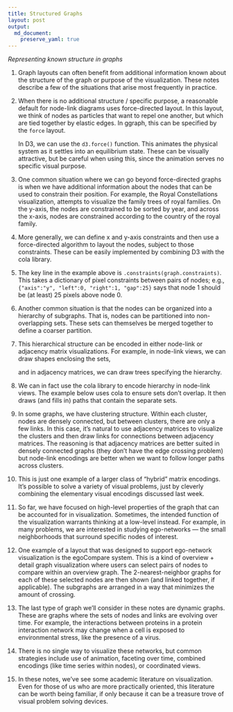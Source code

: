```yaml
---
title: Structured Graphs
layout: post
output: 
  md_document:
    preserve_yaml: true
---
```


*Representing known structure in graphs*

1.  Graph layouts can often benefit from additional information known
    about the structure of the graph or purpose of the visualization.
    These notes describe a few of the situations that arise most
    frequently in practice.

2.  When there is no additional structure / specific purpose, a
    reasonable default for node-link diagrams uses force-directed
    layout. In this layout, we think of nodes as particles that want to
    repel one another, but which are tied together by elastic edges. In
    ggraph, this can be specified by the `force` layout.

    In D3, we can use the `d3.force()` function. This animates the
    physical system as it settles into an equilibrium state. These can
    be visually attractive, but be careful when using this, since the
    animation serves no specific visual purpose.

3.  One common situation where we can go beyond force-directed graphs is
    when we have additional information about the nodes that can be used
    to constrain their position. For example, the Royal Constellations
    visualization, attempts to visualize the family trees of royal
    families. On the y-axis, the nodes are constrained to be sorted by
    year, and across the x-axis, nodes are constrained according to the
    country of the royal family.

4.  More generally, we can define x and y-axis constraints and then use
    a force-directed algorithm to layout the nodes, subject to those
    constraints. These can be easily implemented by combining D3 with
    the cola library.

5.  The key line in the example above is
    `.constraints(graph.constraints)`. This takes a dictionary of pixel
    constraints between pairs of nodes; e.g.,
    `{"axis":"y", "left":0, "right":1, "gap":25}` says that node 1
    should be (at least) 25 pixels above node 0.

6.  Another common situation is that the nodes can be organized into a
    hierarchy of subgraphs. That is, nodes can be partitioned into
    non-overlapping sets. These sets can themselves be merged together
    to define a coarser partition.

7.  This hierarchical structure can be encoded in either node-link or
    adjacency matrix visualizations. For example, in node-link views, we
    can draw shapes enclosing the sets,

    and in adjacency matrices, we can draw trees specifying the
    hierarchy.

8.  We can in fact use the cola library to encode hierarchy in node-link
    views. The example below uses cola to ensure sets don’t overlap. It
    then draws (and fills in) paths that contain the separate sets.

9.  In some graphs, we have clustering structure. Within each cluster,
    nodes are densely connected, but between clusters, there are only a
    few links. In this case, it’s natural to use adjacency matrices to
    visualize the clusters and then draw links for connections between
    adjacency matrices. The reasoning is that adjacency matrices are
    better suited in densely connected graphs (they don’t have the edge
    crossing problem) but node-link encodings are better when we want to
    follow longer paths across clusters.

10. This is just one example of a larger class of “hybrid” matrix
    encodings. It’s possible to solve a variety of visual problems, just
    by cleverly combining the elementary visual encodings discussed last
    week.

11. So far, we have focused on high-level properties of the graph that
    can be accounted for in visualization. Sometimes, the intended
    function of the visualization warrants thinking at a low-level
    instead. For example, in many problems, we are interested in
    studying ego-networks — the small neighborhoods that surround
    specific nodes of interest.

12. One example of a layout that was designed to support ego-network
    visualization is the egoCompare system. This is a kind of overview +
    detail graph visualization where users can select pairs of nodes to
    compare within an overview graph. The 2-nearest-neighbor graphs for
    each of these selected nodes are then shown (and linked together, if
    applicable). The subgraphs are arranged in a way that minimizes the
    amount of crossing.

13. The last type of graph we’ll consider in these notes are dynamic
    graphs. These are graphs where the sets of nodes and links are
    evolving over time. For example, the interactions between proteins
    in a protein interaction network may change when a cell is exposed
    to environmental stress, like the presence of a virus.

14. There is no single way to visualize these networks, but common
    strategies include use of animation, faceting over time, combined
    encodings (like time series within nodes), or coordinated views.

15. In these notes, we’ve see some academic literature on visualization.
    Even for those of us who are more practically oriented, this
    literature can be worth being familiar, if only because it can be a
    treasure trove of visual problem solving devices.
